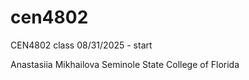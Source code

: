 # cen4802
CEN4802 class
08/31/2025 - start 

Anastasiia Mikhailova
Seminole State College of Florida
